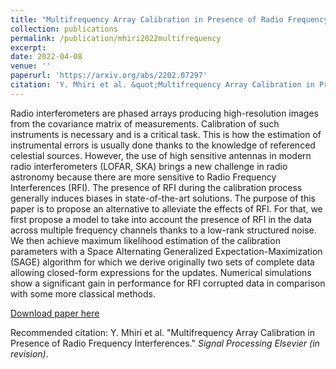 ```yaml
---
title: "Multifrequency Array Calibration in Presence of Radio Frequency Interferences"
collection: publications
permalink: /publication/mhiri2022multifrequency
excerpt: 
date: 2022-04-08
venue: ''
paperurl: 'https://arxiv.org/abs/2202.07297'
citation: 'Y. Mhiri et al. &quot;Multifrequency Array Calibration in Presence of Radio Frequency Interferences.&quot; <i>Signal Processing Elsevier (in revision)</i>.'
---
```


Radio interferometers are phased arrays producing high-resolution images from the covariance matrix of measurements.
Calibration of such instruments is necessary and is a critical task. This is how the estimation of instrumental errors is 
usually done thanks to the knowledge of referenced celestial sources. However, the use of high sensitive antennas in modern 
radio interferometers (LOFAR, SKA) brings a new challenge in radio astronomy because there are more sensitive to Radio Frequency Interferences (RFI). 
The presence of RFI during the calibration process generally induces biases in state-of-the-art solutions.
The purpose of this paper is to propose an alternative to alleviate the effects of RFI. 
For that, we first propose a model to take into account the presence of RFI in the data across multiple
frequency channels thanks to a low-rank structured noise. We then achieve maximum likelihood estimation of
the calibration parameters with a Space Alternating Generalized Expectation-Maximization (SAGE) algorithm for which we derive originally two sets of complete data allowing 
closed-form expressions for the updates. Numerical simulations show a significant gain in performance for RFI corrupted 
data in comparison with some more classical methods.

[Download paper here](https://arxiv.org/abs/2202.07297)

Recommended citation: Y. Mhiri et al. &quot;Multifrequency Array Calibration in Presence of Radio Frequency Interferences.&quot; <i>Signal Processing Elsevier (in revision)</i>.